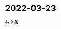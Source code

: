 # 2022-03-23

共 0 条

<!-- BEGIN WEIBO -->
<!-- 最后更新时间 Wed Mar 23 2022 17:12:10 GMT+0800 (China Standard Time) -->

<!-- END WEIBO -->
